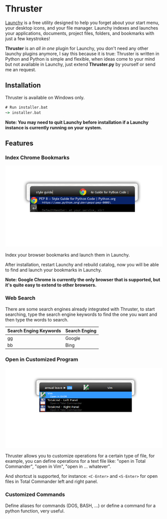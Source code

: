 # Thruster

[Launchy](http://www.launchy.net/) is a free utility designed to help you forget about your start
menu, your desktop icons, and your file manager. Launchy indexes and launches your applications,
documents, project files, folders, and bookmarks with just a few keystrokes!

**Thruster** is an _all in one_ plugin for Launchy, you don't need any other launchy plugins
anymore, I say this because it is true: Thruster is written in Python and Python is simple and
flexible, when ideas come to your mind but not available in Launchy, just extend **Thruster.py** by
yourself or send me an request.

## Installation

Thruster is available on Windows only.

```cmd
# Run installer.bat
~> installer.bat
```

**Note: You may need to quit Launchy before installation if a Launchy instance is currently running
on your system.**

## Features

### Index Chrome Bookmarks

![demo](demo/BookmarkMgr_Demo.png)

Index your browser bookmarks and launch them in Launchy.

After installation, restart Launchy and rebuild catalog, now you will be able to find and launch
your bookmarks in Launchy.

**Note: Google Chrome is currently the only browser that is supported, but it's quite easy to extend
to other browsers.**

### Web Search

There are some search engines already integrated with Thruster, to start searching, type the search
engine keywords to find the one you want and then type the words to search.

Search Enging Keywords | Search Enging
---                    | ---
gg                     | Google
bb                     | Bing


### Open in Customized Program

![demo](demo/PyVerby_Demo.png)

Thruster allows you to customize operations for a certain type of file, for example, you can define
operations for a text file like: "open in Total Commander", "open in Vim", "open in ... whatever".

And shortcut is supported, for instance: `<C-Enter>` and `<S-Enter>` for open files in Total
Commander left and right panel.


### Customized Commands

Define aliases for commands (DOS, BASH, ...) or define a command for a python function, very useful.
